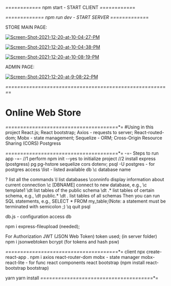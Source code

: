 *=*=*=*=*=*=*=*=*=*=*=*=
npm start - START CLIENT
*=*=*=*=*=*=*=*=*=*=*=*=

*=*=*=*=*=*=*=*=*=*=*=*=*=
npm run dev - START SERVER
*=*=*=*=*=*=*=*=*=*=*=*=*=



STORE MAIN PAGE:

<a href="https://ibb.co/KKZK4L7"><img src="https://i.ibb.co/bbhbw2L/Screen-Shot-2021-12-20-at-10-04-27-PM.png" alt="Screen-Shot-2021-12-20-at-10-04-27-PM" border="0" ></a>

<a href="https://ibb.co/RCZQX20"><img src="https://i.ibb.co/VvrMFVS/Screen-Shot-2021-12-20-at-10-04-38-PM.png" alt="Screen-Shot-2021-12-20-at-10-04-38-PM" border="0"></a>


<a href="https://ibb.co/gykz65Z"><img src="https://i.ibb.co/JnD5Cfj/Screen-Shot-2021-12-20-at-10-08-19-PM.png" alt="Screen-Shot-2021-12-20-at-10-08-19-PM" border="0"></a>

ADMIN PAGE:

<a href="https://ibb.co/6BqmpCQ"><img src="https://i.ibb.co/M6Jsj0d/Screen-Shot-2021-12-20-at-9-08-22-PM.png" alt="Screen-Shot-2021-12-20-at-9-08-22-PM" border="0"></a>

*=*=*=*=*=*=*=*=*=*=*=*=*=*=*=*=*=*=*=*=*=*=*=*=*=*=*=*=*=*=*=*=*=*=*=*=*=*=*=*=*=*=*=*=*=*=*=*=*=*=*=*=*=*=*=*=
# Online Web Store
*=*=*=*=*=*=*=*=*=*=*=*=*=*=*=*=*=*=*=*=*=*=*=*=*=*=*=*=*=*=*=*=*=*=*=*=*=*=*=
#Using in this project
React.js;
React bootstrap;
Axios - requests to server;
React-routed-dom;
Mobx - state management;
Sequelize - ORM;
Cross-Origin Resource Sharing (CORS)
Postgress

*=*=*=*=*=*=*=*=*=*=*=*=*=*=*=*=*=*=*=*=*=*=*=*=*=*=*=*=*=*=*=*=*=*=*=*=*=*=*=
-=- Steps to run app -=-
//1 perform npm init --yes to initialize project
//2 install express (postgress) pg pg-hstore sequelize cors dotenv;
 psql -U postgres - for postgres access
 \list - listed available db
 \c database name

 \? list all the commands
 \l list databases
 \conninfo display information about current connection
 \c [DBNAME] connect to new database, e.g., \c template1
 \dt list tables of the public schema
 \dt <schema-name>.* list tables of certain schema, e.g., \dt public.*
 \dt *.* list tables of all schemas
 Then you can run SQL statements, e.g., SELECT * FROM my_table;(Note: a statement must be terminated with semicolon ;)
 \q quit psql




 db.js - configuration access db

 npm i express-fileupload (needed);

For Authorization JWT (JSON Web Token) token used;
(in server folder) npm i jsonwebtoken bcrypt (for tokens and hash psw)

*=*=*=*=*=*=*=*=*=*=*=*=*=*=*=*=*=*=*=*=*=*=*=*=*=*=*=*=*=*=*=*=*=*=*=*=*=*=*=
client
npx create-react-app .
npm i axios
react-router-dom
mobx - state manager
mobx-react-lite - for func react components
react bootstrap (npm install react-bootstrap bootstrap)

yarn
yarn install
*=*=*=*=*=*=*=*=*=*=*=*=*=*=*=*=*=*=*=*=*=*=*=*=*=*=*=*=*=*=*=*=*=*=*=*=*=*=*=
